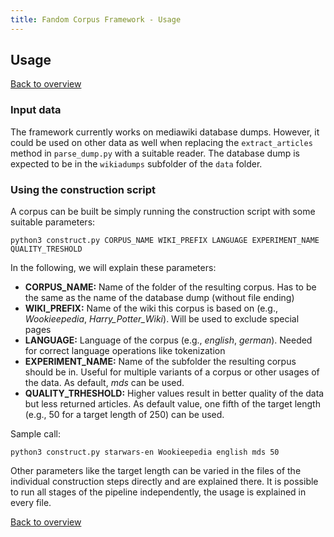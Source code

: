 ```yaml
---
title: Fandom Corpus Framework - Usage
---
```


## Usage

[Back to overview](. "Back to overview")

### Input data

The framework currently works on mediawiki database dumps. However, it could be used on other data as well when replacing the `extract_articles` method in `parse_dump.py` with a suitable reader. The database dump is expected to be in the `wikiadumps` subfolder of the `data` folder.

### Using the construction script

A corpus can be built be simply running the construction script with some suitable parameters:

	python3 construct.py CORPUS_NAME WIKI_PREFIX LANGUAGE EXPERIMENT_NAME QUALITY_TRESHOLD

In the following, we will explain these parameters:

-  **CORPUS_NAME:** Name of the folder of the resulting corpus. Has to be the same as the name of the database dump (without file ending)
-  **WIKI_PREFIX:** Name of the wiki this corpus is based on (e.g., *Wookieepedia*, *Harry_Potter_Wiki*). Will be used to exclude special pages
-  **LANGUAGE:** Language of the corpus (e.g., *english*, *german*). Needed for correct language operations like tokenization
-  **EXPERIMENT_NAME:** Name of the subfolder the resulting corpus should be in. Useful for multiple variants of a corpus or other usages of the data. As default, *mds* can be used.
-  **QUALITY_TRHESHOLD:** Higher values result in better quality of the data but less returned articles. As default value, one fifth of the target length (e.g., 50 for a target length of 250) can be used.

Sample call:

	python3 construct.py starwars-en Wookieepedia english mds 50

Other parameters like the target length can be varied in the files of the individual construction steps directly and are explained there. It is possible to run all stages of the pipeline independently, the usage is explained in every file.

[Back to overview](. "Back to overview")